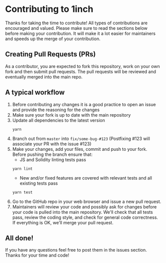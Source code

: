 Contributing to 1inch
=======

Thanks for taking the time to contribute! All types of contributions are encouraged and valued. Please make sure to read the sections below before making your contribution. It will make it a lot easier for maintainers and speeds up the merge of your contribution.

## Creating Pull Requests (PRs)

As a contributor, you are expected to fork this repository, work on your own fork and then submit pull requests. The pull requests will be reviewed and eventually merged into the main repo.

## A typical workflow

1) Before contributing any changes it is a good practice to open an issue and provide the reasoning for the changes   
1) Make sure your fork is up to date with the main repository
2) Update all dependencies to the latest version
	```
	yarn
	``` 
3) Branch out from `master` into `fix/some-bug-#123`
(Postfixing #123 will associate your PR with the issue #123)
4) Make your changes, add your files, commit and push to your fork.
Before pushing the branch ensure that:
	* JS and Solidity linting tests pass
	```
	yarn lint
	```
	* New and/or fixed features are covered with relevant tests and all existing tests pass
	```
	yarn test
	```
5) Go to the GitHub repo in your web browser and issue a new pull request.
6) Maintainers will review your code and possibly ask for changes before your code is pulled into the main repository. We'll check that all tests pass, review the coding style, and check for general code correctness. If everything is OK, we'll merge your pull request.

## All done!

If you have any questions feel free to post them in the issues section.
Thanks for your time and code!
